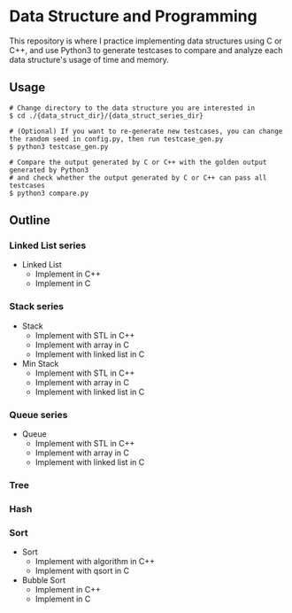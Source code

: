 # Data Structure and Programming
This repository is where I practice implementing data structures using C or C++, and use Python3 to generate testcases to compare and analyze each data structure's usage of time and memory.

## Usage
```shell
# Change directory to the data structure you are interested in
$ cd ./{data_struct_dir}/{data_struct_series_dir}

# (Optional) If you want to re-generate new testcases, you can change the random seed in config.py, then run testcase_gen.py
$ python3 testcase_gen.py

# Compare the output generated by C or C++ with the golden output generated by Python3
# and check whether the output generated by C or C++ can pass all testcases
$ python3 compare.py
```
## Outline
### Linked List series
* Linked List
    * Implement in C++
    * Implement in C

### Stack series
* Stack
    * Implement with STL in C++
    * Implement with array in C
    * Implement with linked list in C
* Min Stack
    * Implement with STL in C++
    * Implement with array in C
    * Implement with linked list in C

### Queue series
* Queue
    * Implement with STL in C++
    * Implement with array in C
    * Implement with linked list in C

### Tree

### Hash

### Sort
* Sort
    * Implement with algorithm in C++
    * Implement with qsort in C
* Bubble Sort
    * Implement in C++
    * Implement in C